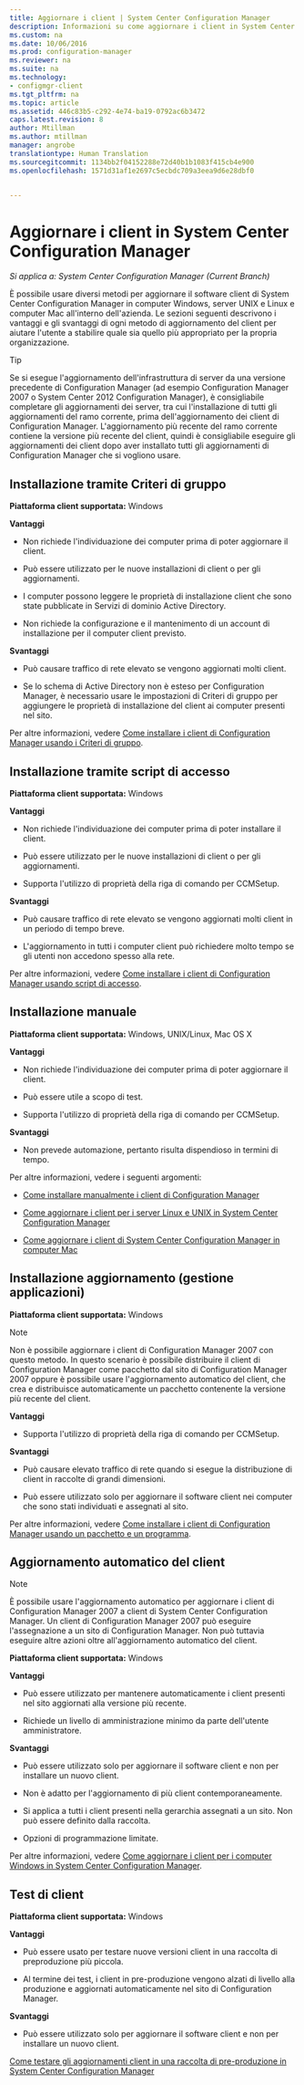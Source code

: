 ```yaml
---
title: Aggiornare i client | System Center Configuration Manager
description: Informazioni su come aggiornare i client in System Center Configuration Manager.
ms.custom: na
ms.date: 10/06/2016
ms.prod: configuration-manager
ms.reviewer: na
ms.suite: na
ms.technology:
- configmgr-client
ms.tgt_pltfrm: na
ms.topic: article
ms.assetid: 446c83b5-c292-4e74-ba19-0792ac6b3472
caps.latest.revision: 8
author: Mtillman
ms.author: mtillman
manager: angrobe
translationtype: Human Translation
ms.sourcegitcommit: 1134bb2f04152288e72d40b1b1083f415cb4e900
ms.openlocfilehash: 1571d31af1e2697c5ecbdc709a3eea9d6e28dbf0


---
```

# <a name="upgrade-clients-in-system-center-configuration-manager"></a>Aggiornare i client in System Center Configuration Manager

*Si applica a: System Center Configuration Manager (Current Branch)*

È possibile usare diversi metodi per aggiornare il software client di System Center Configuration Manager in computer Windows, server UNIX e Linux e computer Mac all'interno dell'azienda. Le sezioni seguenti descrivono i vantaggi e gli svantaggi di ogni metodo di aggiornamento del client per aiutare l'utente a stabilire quale sia quello più appropriato per la propria organizzazione.  

> [!TIP]  
>  Se si esegue l'aggiornamento dell'infrastruttura di server da una versione precedente di Configuration Manager \(ad esempio Configuration Manager 2007 o System Center 2012 Configuration Manager\), è consigliabile completare gli aggiornamenti dei server, tra cui l'installazione di tutti gli aggiornamenti del ramo corrente, prima dell'aggiornamento dei client di Configuration Manager.   L'aggiornamento più recente del ramo corrente contiene la versione più recente del client, quindi è consigliabile eseguire gli aggiornamenti dei client dopo aver installato tutti gli aggiornamenti di Configuration Manager che si vogliono usare.  

## <a name="group-policy-installation"></a>Installazione tramite Criteri di gruppo  
 **Piattaforma client supportata:** Windows  

 **Vantaggi**  

-   Non richiede l'individuazione dei computer prima di poter aggiornare il client.  

-   Può essere utilizzato per le nuove installazioni di client o per gli aggiornamenti.  

-   I computer possono leggere le proprietà di installazione client che sono state pubblicate in Servizi di dominio Active Directory.  

-   Non richiede la configurazione e il mantenimento di un account di installazione per il computer client previsto.  

 **Svantaggi**  

-   Può causare traffico di rete elevato se vengono aggiornati molti client.  

-   Se lo schema di Active Directory non è esteso per Configuration Manager, è necessario usare le impostazioni di Criteri di gruppo per aggiungere le proprietà di installazione del client ai computer presenti nel sito.  

 Per altre informazioni, vedere [Come installare i client di Configuration Manager usando i Criteri di gruppo](../../../../core/clients/deploy/deploy-clients-to-windows-computers.md#BKMK_ClientGP).  

## <a name="logon-script-installation"></a>Installazione tramite script di accesso  
 **Piattaforma client supportata:** Windows  

 **Vantaggi**  

-   Non richiede l'individuazione dei computer prima di poter installare il client.  

-   Può essere utilizzato per le nuove installazioni di client o per gli aggiornamenti.  

-   Supporta l'utilizzo di proprietà della riga di comando per CCMSetup.  

 **Svantaggi**  

-   Può causare traffico di rete elevato se vengono aggiornati molti client in un periodo di tempo breve.  

-   L'aggiornamento in tutti i computer client può richiedere molto tempo se gli utenti non accedono spesso alla rete.  

 Per altre informazioni, vedere [Come installare i client di Configuration Manager usando script di accesso](../../../../core/clients/deploy/deploy-clients-to-windows-computers.md#BKMK_ClientLogonScript).  

## <a name="manual-installation"></a>Installazione manuale  
 **Piattaforma client supportata:** Windows, UNIX/Linux, Mac OS X  

 **Vantaggi**  

-   Non richiede l'individuazione dei computer prima di poter aggiornare il client.  

-   Può essere utile a scopo di test.  

-   Supporta l'utilizzo di proprietà della riga di comando per CCMSetup.  

 **Svantaggi**  

-   Non prevede automazione, pertanto risulta dispendioso in termini di tempo.  

 Per altre informazioni, vedere i seguenti argomenti:  

-   [Come installare manualmente i client di Configuration Manager](../../../../core/clients/deploy/deploy-clients-to-windows-computers.md#BKMK_Manual)  

-   [Come aggiornare i client per i server Linux e UNIX in System Center Configuration Manager](../../../../core/clients/manage/upgrade/upgrade-clients-for-linux-and-unix-servers.md)  

-   [Come aggiornare i client di System Center Configuration Manager in computer Mac](../../../../core/clients/manage/upgrade/upgrade-clients-on-mac-computers.md)  

## <a name="upgrade-installation-application-management"></a>Installazione aggiornamento (gestione applicazioni)  
 **Piattaforma client supportata:** Windows  

> [!NOTE]  
>  Non è possibile aggiornare i client di Configuration Manager 2007 con questo metodo. In questo scenario è possibile distribuire il client di Configuration Manager come pacchetto dal sito di Configuration Manager 2007 oppure è possibile usare l'aggiornamento automatico del client, che crea e distribuisce automaticamente un pacchetto contenente la versione più recente del client.  

 **Vantaggi**  

-   Supporta l'utilizzo di proprietà della riga di comando per CCMSetup.  

 **Svantaggi**  

-   Può causare elevato traffico di rete quando si esegue la distribuzione di client in raccolte di grandi dimensioni.  

-   Può essere utilizzato solo per aggiornare il software client nei computer che sono stati individuati e assegnati al sito.  

 Per altre informazioni, vedere [Come installare i client di Configuration Manager usando un pacchetto e un programma](../../../../core/clients/deploy/deploy-clients-to-windows-computers.md#BKMK_ClientApp).  

## <a name="automatic-client-upgrade"></a>Aggiornamento automatico del client  

> [!NOTE]  
>  È possibile usare l'aggiornamento automatico per aggiornare i client di Configuration Manager 2007 a client di System Center Configuration Manager. Un client di Configuration Manager 2007 può eseguire l'assegnazione a un sito di Configuration Manager. Non può tuttavia eseguire altre azioni oltre all'aggiornamento automatico del client.  

 **Piattaforma client supportata:** Windows  

 **Vantaggi**  

-   Può essere utilizzato per mantenere automaticamente i client presenti nel sito aggiornati alla versione più recente.  

-   Richiede un livello di amministrazione minimo da parte dell'utente amministratore.  

 **Svantaggi**  

-   Può essere utilizzato solo per aggiornare il software client e non per installare un nuovo client.  

-   Non è adatto per l'aggiornamento di più client contemporaneamente.  

-   Si applica a tutti i client presenti nella gerarchia assegnati a un sito. Non può essere definito dalla raccolta.  

-   Opzioni di programmazione limitate.  

 Per altre informazioni, vedere [Come aggiornare i client per i computer Windows in System Center Configuration Manager](../../../../core/clients/manage/upgrade/upgrade-clients-for-windows-computers.md).  

## <a name="client-testing"></a>Test di client  
 **Piattaforma client supportata:** Windows  

 **Vantaggi**  

-   Può essere usato per testare nuove versioni client in una raccolta di preproduzione più piccola.  

-   Al termine dei test, i client in pre-produzione vengono alzati di livello alla produzione e aggiornati automaticamente nel sito di Configuration Manager.  

 **Svantaggi**  

-   Può essere utilizzato solo per aggiornare il software client e non per installare un nuovo client.  

 [Come testare gli aggiornamenti client in una raccolta di pre-produzione in System Center Configuration Manager](../../../../core/clients/manage/upgrade/test-client-upgrades.md)  



<!--HONumber=Nov16_HO1-->


